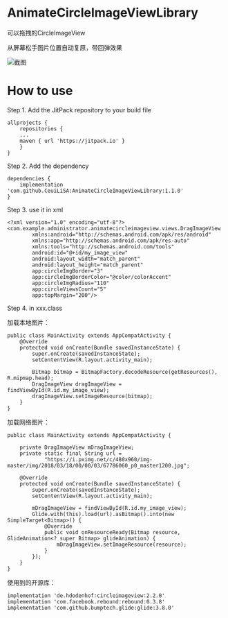 # AnimateCircleImageViewLibrary

可以拖拽的CircleImageView

从屏幕松手图片位置自动复原，带回弹效果

![截图](https://github.com/CeuiLiSA/images/blob/master/ScreenRecord_2018-04-12-15-53-23.gif)

# How to use

Step 1. Add the JitPack repository to your build file
~~~
allprojects {
    repositories {
	...
	maven { url 'https://jitpack.io' }
    }
}
~~~

Step 2. Add the dependency
~~~
dependencies {
    implementation 'com.github.CeuiLiSA:AnimateCircleImageViewLibrary:1.1.0'
}
~~~

Step 3. use it in xml
~~~
<?xml version="1.0" encoding="utf-8"?>
<com.example.administrator.animatecircleimageview.views.DragImageView 
    	xmlns:android="http://schemas.android.com/apk/res/android"
    	xmlns:app="http://schemas.android.com/apk/res-auto"
    	xmlns:tools="http://schemas.android.com/tools"
        android:id="@+id/my_image_view"
        android:layout_width="match_parent"
        android:layout_height="match_parent"
        app:circleImgBorder="3"
        app:circleImgBorderColor="@color/colorAccent"
        app:circleImgRadius="110"
        app:circleViewsCount="5"
        app:topMargin="200"/>
~~~

Step 4. in xxx.class

加载本地图片：
~~~
public class MainActivity extends AppCompatActivity {
    @Override
    protected void onCreate(Bundle savedInstanceState) {
        super.onCreate(savedInstanceState);
        setContentView(R.layout.activity_main);
        
        Bitmap bitmap = BitmapFactory.decodeResource(getResources(), R.mipmap.head);
        DragImageView dragImageView = findViewById(R.id.my_image_view);
        dragImageView.setImageResource(bitmap);
    }
}
~~~

加载网络图片：

~~~
public class MainActivity extends AppCompatActivity {

    private DragImageView mDragImageView;
    private static final String url =
            "https://i.pximg.net/c/480x960/img-master/img/2018/03/18/00/00/03/67786060_p0_master1200.jpg";

    @Override
    protected void onCreate(Bundle savedInstanceState) {
        super.onCreate(savedInstanceState);
        setContentView(R.layout.activity_main);

        mDragImageView = findViewById(R.id.my_image_view);
        Glide.with(this).load(url).asBitmap().into(new SimpleTarget<Bitmap>() {
            @Override
            public void onResourceReady(Bitmap resource, GlideAnimation<? super Bitmap> glideAnimation) {
                mDragImageView.setImageResource(resource);
            }
        });
    }
}
~~~

使用到的开源库：
~~~
implementation 'de.hdodenhof:circleimageview:2.2.0'
implementation 'com.facebook.rebound:rebound:0.3.8'
implementation 'com.github.bumptech.glide:glide:3.8.0'
~~~
